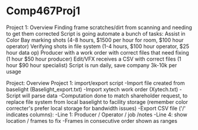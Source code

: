 # Comp467Proj1

Project 1: Overview
Finding frame scratches/dirt from scanning and needing to get them corrected
Script is going automate a bunch of tasks:
Assist in Color Bay marking shots (4-8 hours, $1500 per hour for room, $100 hour operator)
Verifying shots in file system (1-4 hours, $100 hour operator, $25 hour data op)
Producer with a work order with correct files that need fixing (1 hour $50 hour producer)
Edit/VFX receives a CSV with correct files (1 hour $90 hour specialist)
Script is run daily, save company 3k-10k per usage

Project: Overview
Project 1: import/export script
-Import file created from baselight (Baselight_export.txt)
-Import xytech work order (Xytech.txt)
-Script will parse data
-Computation done to match shareholder request, to replace file system from local baselight to facility 
storage (remember color correcter's prefer local storage for bandwidth issues)
-Export CSV file ('/' indicates columns):
-Line 1: Producer / Operator / job /notes
-Line 4: show location / frames to fix
-Frames in consecutive order shown as ranges